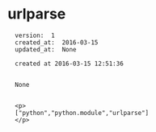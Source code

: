 
  # urlparse

      version:  1
      created_at:  2016-03-15
      updated_at:  None

      created at 2016-03-15 12:51:36 


      None


      <p>
      ["python","python.module","urlparse"]
      </p>

  